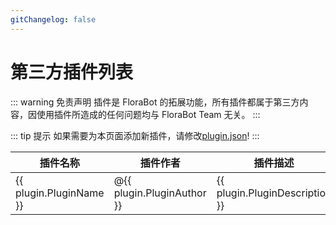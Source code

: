 ```yaml
---
gitChangelog: false
---
```


# 第三方插件列表

::: warning 免责声明
插件是 FloraBot 的拓展功能，所有插件都属于第三方内容，因使用插件所造成的任何问题均与 FloraBot Team 无关。
:::

<script setup>
import data from '/plugin.json'
</script>

::: tip 提示
如果需要为本页面添加新插件，请修改[plugin.json](https://github.com/FloraBotTeam/FloraBotTeam.github.io/edit/main/docs/plugin.json)!
:::

<table align="center">
    <thead>
        <tr>
            <th>插件名称</th>
            <th>插件作者</th>
            <th>插件描述</th>
            <th>插件仓库</th>
        </tr>
        </thead>
        <tbody>
            <tr v-for="plugin in data">
                <td>{{ plugin.PluginName }}</td>
                <td>@{{ plugin.PluginAuthor }}</td>
                <td>{{ plugin.PluginDescription }}</td>
                <td><a :href="plugin.repo">{{plugin.repo_from}}</a></td>
            </tr>
        </tbody>
</table>
